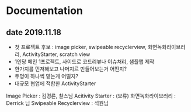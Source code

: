 # Documentation

## date 2019.11.18 

* 첫 프로젝트 후보 : image picker, swipeable recyclerview, 화면녹화라이브러리, ActivityStarter, scratch view 
* 1인당 메인 1프로젝트, 사이드로 코드리뷰나 이슈처리, 샘플앱 제작
* 한가지를 먼저해보고 나머지르 만들어보는거 어떤지? 
* 두명이 하나씩 맡는게 어떨지?
* 대규모 협업에 적합한 ActivityStarter

Image Picker  : 김경륜, 찰스님
Acitivity Starter : (보류)
화면녹화라이브러리 : Derrick 님
Swipeable Recyclerview : 석원님


